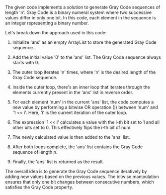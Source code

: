 ​The given code implements a solution to generate Gray Code sequences of length 'n'. Gray Code is a binary numeral system where two successive values differ in only 
one bit. In this code, each element in the sequence is an integer representing a binary number.

Let's break down the approach used in this code:

1. Initialize 'ans' as an empty ArrayList to store the generated Gray Code sequence.

2. Add the initial value '0' to the 'ans' list. The Gray Code sequence always starts with 0.

3. The outer loop iterates 'n' times, where 'n' is the desired length of the Gray Code sequence.

4. Inside the outer loop, there's an inner loop that iterates through the elements currently present in the 'ans' list in reverse order.

5. For each element 'num' in the current 'ans' list, the code computes a new value by performing a bitwise OR operation (|) between 'num' and '1 << i'. Here, 'i' is 
    the current iteration of the outer loop.

6. The expression '1 << i' calculates a value with the i-th bit set to 1 and all other bits set to 0. This effectively flips the i-th bit of num.

7. The newly calculated value is then added to the 'ans' list.

8. After both loops complete, the 'ans' list contains the Gray Code sequence of length n.

9. Finally, the 'ans' list is returned as the result.


The overall idea is to generate the Gray Code sequence iteratively by adding new values based on the previous values. The bitwise manipulation ensures that only one bit changes between consecutive numbers, which satisfies the Gray Code property.
